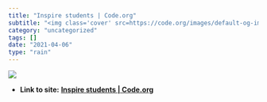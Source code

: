 ```yaml
---
title: "Inspire students | Code.org"
subtitle: "<img class='cover' src=https://code.org/images/default-og-image.png>"
category: "uncategorized"
tags: []
date: "2021-04-06"
type: "rain"
---
```

<img class="cover" src=https://code.org/images/default-og-image.png>


* **Link to site:** **[Inspire students | Code.org](https://code.org/educate/inspire)**